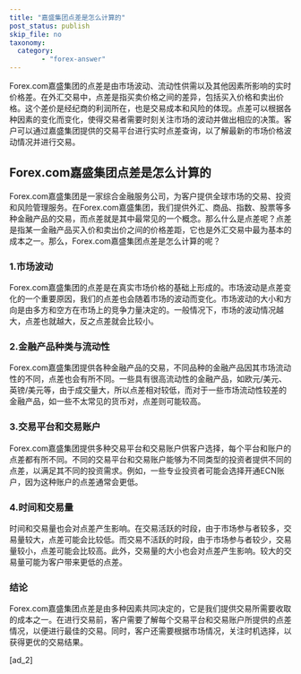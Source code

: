 ```yaml
---
title: "嘉盛集团点差是怎么计算的"
post_status: publish
skip_file: no
taxonomy:
  category:
        - "forex-answer"
---
```


Forex.com嘉盛集团的点差是由市场波动、流动性供需以及其他因素所影响的实时价格差。在外汇交易中，点差是指买卖价格之间的差异，包括买入价格和卖出价格。这个差价是经纪商的利润所在，也是交易成本和风险的体现。点差可以根据各种因素的变化而变化，使得交易者需要时刻关注市场的波动并做出相应的决策。客户可以通过嘉盛集团提供的交易平台进行实时点差查询，以了解最新的市场价格波动情况并进行交易。

## Forex.com嘉盛集团点差是怎么计算的

Forex.com嘉盛集团是一家综合金融服务公司，为客户提供全球市场的交易、投资和风险管理服务。在Forex.com嘉盛集团，我们提供外汇、商品、指数、股票等多种金融产品的交易，而点差就是其中最常见的一个概念。那么什么是点差呢？点差是指某一金融产品买入价和卖出价之间的价格差距，它也是外汇交易中最为基本的成本之一。那么，Forex.com嘉盛集团点差是怎么计算的呢？

### 1.市场波动

Forex.com嘉盛集团的点差是在真实市场价格的基础上形成的。市场波动是点差变化的一个重要原因，我们的点差也会随着市场的波动而变化。市场波动的大小和方向是由多方和空方在市场上的竞争力量决定的。一般情况下，市场的波动情况越大，点差也就越大，反之点差就会比较小。

### 2.金融产品种类与流动性

Forex.com嘉盛集团提供各种金融产品的交易，不同品种的金融产品因其市场流动性的不同，点差也会有所不同。一些具有很高流动性的金融产品，如欧元/美元、英镑/美元等，由于成交量大，所以点差相对较低，而对于一些市场流动性较差的金融产品，如一些不太常见的货币对，点差则可能较高。

### 3.交易平台和交易账户

Forex.com嘉盛集团提供多种交易平台和交易账户供客户选择，每个平台和账户的点差都有所不同。不同的交易平台和交易账户能够为不同类型的投资者提供不同的点差，以满足其不同的投资需求。例如，一些专业投资者可能会选择开通ECN账户，因为这种账户的点差通常会更低。

### 4.时间和交易量

时间和交易量也会对点差产生影响。在交易活跃的时段，由于市场参与者较多，交易量较大，点差可能会比较低。而交易不活跃的时段，由于市场参与者较少，交易量较小，点差可能会比较高。此外，交易量的大小也会对点差产生影响。较大的交易量可能为客户带来更低的点差。

### 结论

Forex.com嘉盛集团点差是由多种因素共同决定的，它是我们提供交易所需要收取的成本之一。在进行交易前，客户需要了解每个交易平台和交易账户所提供的点差情况，以便进行最佳的交易。同时，客户还需要根据市场情况，关注时机选择，以获得更优的交易结果。

\[ad\_2\]
